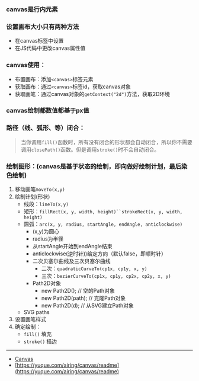 
### canvas是行内元素

### 设置画布大小只有两种方法
  + 在canvas标签中设置
  + 在JS代码中更改canvas属性值

### canvas使用：
  + 布置画布：添加`<canvas>`标签元素
  + 获取画布：通过`<canvas>`标签id，获取canvas对象
  + 获取画笔：通过canvas对象的`getContext("2d")`方法，获取2D环境

### canvas绘制都数值都基于px值

### 路径（线、弧形、等）闭合：
  > 当你调用`fill()`函数时，所有没有闭合的形状都会自动闭合，所以你不需要调用`closePath()`函数。但是调用`stroke()`时不会自动闭合。

### 绘制图形：(canvas是基于状态的绘制，即向做好绘制计划，最后染色绘制)
  1. 移动画笔`moveTo(x,y)`
  2. 绘制计划(形状)
     + 线段：`lineTo(x,y)`
     + 矩形：`fillRect(x, y, width, height)``strokeRect(x, y, width, height)`
     + 圆弧：`arc(x, y, radius, startAngle, endAngle, anticlockwise)`
       + (x,y)为圆心
       + radius为半径
       + 从startAngle开始到endAngle结束
       + anticlockwise(逆时针))给定方向（默认false，即顺时针）
       + 二次贝塞尔曲线及三次贝塞尔曲线
         + 二次：`quadraticCurveTo(cp1x, cp1y, x, y)`
         + 三次：`bezierCurveTo(cp1x, cp1y, cp2x, cp2y, x, y)`
       + Path2D对象
         + new Path2D();     // 空的Path对象
         + new Path2D(path); // 克隆Path对象
         + new Path2D(d);    // 从SVG建立Path对象
     + SVG paths
  3. 设置画笔样式
  4. 确定绘制：
     + `fill()` 填充
     + `stroke()` 描边

---

+ [Canvas ](https://www.google.com/search?q=mdn+canvas&oq=mdn+canvas&aqs=chrome..69i57j0l5.5325j0j8&sourceid=chrome&ie=UTF-8)
+ [https://yuque.com/airing/canvas/readme](https://yuque.com/airing/canvas/readme)
